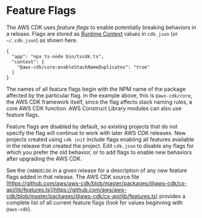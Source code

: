 # Feature Flags<a name="featureflags"></a>

The AWS CDK uses *feature flags* to enable potentially breaking behaviors in a release\. Flags are stored as [Runtime Context](context.md) values in `cdk.json` \(or `~/.cdk.json`\) as shown here\.

```
{
  "app": "npx ts-node bin/tscdk.ts",
  "context": {
    "@aws-cdk/core:enableStackNameDuplicates": "true"
  }
}
```

The names of all feature flags begin with the NPM name of the package affected by the particular flag\. In the example above, this is `@aws-cdk/core`, the AWS CDK framework itself, since the flag affects stack naming rules, a core AWS CDK function\. AWS Construct Library modules can also use feature flags\.

Feature flags are disabled by default, so existing projects that do not specify the flag will continue to work with later AWS CDK releases\. New projects created using `cdk init` include flags enabling all features available in the release that created the project\. Edit `cdk.json` to disable any flags for which you prefer the old behavior, or to add flags to enable new behaviors after upgrading the AWS CDK\.

See the `CHANGELOG` in a given release for a description of any new feature flags added in that release\. The AWS CDK source file [https://github.com/aws/aws-cdk/blob/master/packages/@aws-cdk/cx-api/lib/features.ts](https://github.com/aws/aws-cdk/blob/master/packages/@aws-cdk/cx-api/lib/features.ts) provides a complete list of all current feature flags \(look for values beginning with `@aws-cdk`\)\.